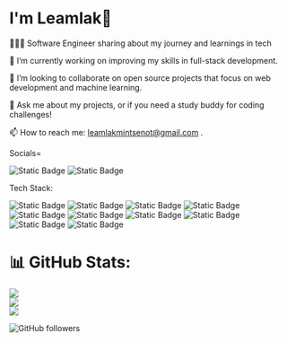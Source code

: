 # I'm Leamlak👋

👩🏻‍💻 Software Engineer sharing about my journey and learnings in tech

🔭 I’m currently working on improving my skills in full-stack development.

👯 I’m looking to collaborate on open source projects that focus on web development and machine learning.

💬 Ask me about my projects, or if you need a study buddy for coding challenges!

📫 How to reach me: leamlakmintsenot@gmail.com .

Socials=

![Static Badge](https://img.shields.io/badge/instagram-E4405F?style=for-the-badge&logo=instagram&logoColor=white&labelColor=orchild&color=purple)
![Static Badge](https://img.shields.io/badge/linkedin-0A66C2?style=for-the-badge&logo=linkedin&logoColor=white&labelColor=orchild&color=blue)






Tech Stack:

![Static Badge](https://img.shields.io/badge/react-61DBFB?style=for-the-badge&logo=react&logoColor=61DBFB&labelColor=black)
![Static Badge](https://img.shields.io/badge/javascript-%23F7DF1E?style=for-the-badge&logo=javascript&logoColor=F7DF1E&labelColor=red&color=black)
![Static Badge](https://img.shields.io/badge/html5-E34F26?style=for-the-badge&logo=html5&logoColor=white&labelColor=red&color=blue)
![Static Badge](https://img.shields.io/badge/css3-1572B6?style=for-the-badge&logo=css3&logoColor=white&labelColor=black&color=blue)
![Static Badge](https://img.shields.io/badge/php-777BB4?style=for-the-badge&logo=php&logoColor=white&labelColor=pink&color=blue)
![Static Badge](https://img.shields.io/badge/oracle-F80000?style=for-the-badge&logo=oracle&logoColor=white&labelColor=maroon&color=aqua)
![Static Badge](https://img.shields.io/badge/bootstrap-7952B3?style=for-the-badge&logo=bootstrap&logoColor=white&labelColor=maroon&color=orchild)
![Static Badge](https://img.shields.io/badge/adobephotoshop-31A8FF?style=for-the-badge&logo=adobephotoshop&logoColor=white&labelColor=maroon&color=blue)
![Static Badge](https://img.shields.io/badge/canva-00C4CC?style=for-the-badge&logo=canva&logoColor=white&labelColor=maroon&color=aq)
![Static Badge](https://img.shields.io/badge/mysql-4479A1?style=for-the-badge&logo=mysql&logoColor=white&labelColor=orchild&color=light%20green)

# 📊 GitHub Stats:
![](https://github-readme-stats.vercel.app/api?username=leamlak12&theme=dark&hide_border=false&include_all_commits=false&count_private=false)<br/>
![](https://github-readme-streak-stats.herokuapp.com/?user=leamlak12&theme=dark&hide_border=false)<br/>
![](https://github-readme-stats.vercel.app/api/top-langs/?username=leamlak12&theme=dark&hide_border=false&include_all_commits=false&count_private=false&layout=compact)




![GitHub followers](https://img.shields.io/github/followers/leamlak12?style=for-the-badge&logo=github&labelColor=blue&color=pink)



